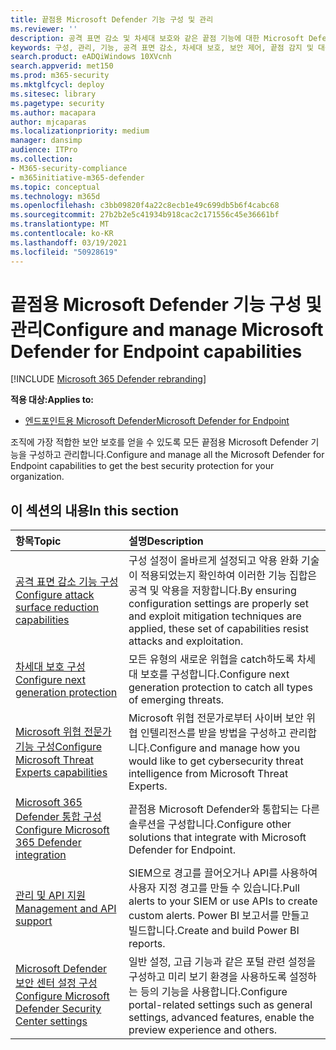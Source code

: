 ```yaml
---
title: 끝점용 Microsoft Defender 기능 구성 및 관리
ms.reviewer: ''
description: 공격 표면 감소 및 차세대 보호와 같은 끝점 기능에 대한 Microsoft Defender 구성 및 관리
keywords: 구성, 관리, 기능, 공격 표면 감소, 차세대 보호, 보안 제어, 끝점 감지 및 대응, 자동 조사 및 수정, 보안 제어, 컨트롤
search.product: eADQiWindows 10XVcnh
search.appverid: met150
ms.prod: m365-security
ms.mktglfcycl: deploy
ms.sitesec: library
ms.pagetype: security
ms.author: macapara
author: mjcaparas
ms.localizationpriority: medium
manager: dansimp
audience: ITPro
ms.collection:
- M365-security-compliance
- m365initiative-m365-defender
ms.topic: conceptual
ms.technology: m365d
ms.openlocfilehash: c3bb09820f4a22c8ecb1e49c699db5b6f4cabc68
ms.sourcegitcommit: 27b2b2e5c41934b918cac2c171556c45e36661bf
ms.translationtype: MT
ms.contentlocale: ko-KR
ms.lasthandoff: 03/19/2021
ms.locfileid: "50928619"
---
```

# <a name="configure-and-manage-microsoft-defender-for-endpoint-capabilities"></a><span data-ttu-id="bbe25-104">끝점용 Microsoft Defender 기능 구성 및 관리</span><span class="sxs-lookup"><span data-stu-id="bbe25-104">Configure and manage Microsoft Defender for Endpoint capabilities</span></span>

[!INCLUDE [Microsoft 365 Defender rebranding](../includes/microsoft-defender.md)]

<span data-ttu-id="bbe25-105">**적용 대상:**</span><span class="sxs-lookup"><span data-stu-id="bbe25-105">**Applies to:**</span></span>

- [<span data-ttu-id="bbe25-106">엔드포인트용 Microsoft Defender</span><span class="sxs-lookup"><span data-stu-id="bbe25-106">Microsoft Defender for Endpoint</span></span>](https://go.microsoft.com/fwlink/p/?linkid=2069559)

<span data-ttu-id="bbe25-107">조직에 가장 적합한 보안 보호를 얻을 수 있도록 모든 끝점용 Microsoft Defender 기능을 구성하고 관리합니다.</span><span class="sxs-lookup"><span data-stu-id="bbe25-107">Configure and manage all the Microsoft Defender for Endpoint capabilities to get the best security protection for your organization.</span></span> 


## <a name="in-this-section"></a><span data-ttu-id="bbe25-108">이 섹션의 내용</span><span class="sxs-lookup"><span data-stu-id="bbe25-108">In this section</span></span> 
<span data-ttu-id="bbe25-109">항목</span><span class="sxs-lookup"><span data-stu-id="bbe25-109">Topic</span></span> | <span data-ttu-id="bbe25-110">설명</span><span class="sxs-lookup"><span data-stu-id="bbe25-110">Description</span></span> 
:---|:---
[<span data-ttu-id="bbe25-111">공격 표면 감소 기능 구성</span><span class="sxs-lookup"><span data-stu-id="bbe25-111">Configure attack surface reduction capabilities</span></span>](/windows/security/threat-protection/microsoft-defender-atp/configure-attack-surface-reduction) |  <span data-ttu-id="bbe25-112">구성 설정이 올바르게 설정되고 악용 완화 기술이 적용되었는지 확인하여 이러한 기능 집합은 공격 및 악용을 저항합니다.</span><span class="sxs-lookup"><span data-stu-id="bbe25-112">By ensuring configuration settings are properly set and exploit mitigation techniques are applied, these set of capabilities resist attacks and exploitation.</span></span> 
[<span data-ttu-id="bbe25-113">차세대 보호 구성</span><span class="sxs-lookup"><span data-stu-id="bbe25-113">Configure next generation protection</span></span>](/windows/security/threat-protection/windows-defender-antivirus/configure-windows-defender-antivirus-features) | <span data-ttu-id="bbe25-114">모든 유형의 새로운 위협을 catch하도록 차세대 보호를 구성합니다.</span><span class="sxs-lookup"><span data-stu-id="bbe25-114">Configure next generation protection to catch all types of emerging threats.</span></span>
[<span data-ttu-id="bbe25-115">Microsoft 위협 전문가 기능 구성</span><span class="sxs-lookup"><span data-stu-id="bbe25-115">Configure Microsoft Threat Experts capabilities</span></span>](/windows/security/threat-protection/microsoft-defender-atp/configure-microsoft-threat-experts) | <span data-ttu-id="bbe25-116">Microsoft 위협 전문가로부터 사이버 보안 위협 인텔리전스를 받을 방법을 구성하고 관리합니다.</span><span class="sxs-lookup"><span data-stu-id="bbe25-116">Configure and manage how you would like to get cybersecurity threat intelligence from Microsoft Threat Experts.</span></span>
[<span data-ttu-id="bbe25-117">Microsoft 365 Defender 통합 구성</span><span class="sxs-lookup"><span data-stu-id="bbe25-117">Configure Microsoft 365 Defender integration</span></span>](/windows/security/threat-protection/microsoft-defender-atp/threat-protection-integration)| <span data-ttu-id="bbe25-118">끝점용 Microsoft Defender와 통합되는 다른 솔루션을 구성합니다.</span><span class="sxs-lookup"><span data-stu-id="bbe25-118">Configure other solutions that integrate with Microsoft Defender for Endpoint.</span></span>
[<span data-ttu-id="bbe25-119">관리 및 API 지원</span><span class="sxs-lookup"><span data-stu-id="bbe25-119">Management and API support</span></span>](/windows/security/threat-protection/microsoft-defender-atp/management-apis)| <span data-ttu-id="bbe25-120">SIEM으로 경고를 끌어오거나 API를 사용하여 사용자 지정 경고를 만들 수 있습니다.</span><span class="sxs-lookup"><span data-stu-id="bbe25-120">Pull alerts to your SIEM or use APIs to create custom alerts.</span></span> <span data-ttu-id="bbe25-121">Power BI 보고서를 만들고 빌드합니다.</span><span class="sxs-lookup"><span data-stu-id="bbe25-121">Create and build Power BI reports.</span></span> 
[<span data-ttu-id="bbe25-122">Microsoft Defender 보안 센터 설정 구성</span><span class="sxs-lookup"><span data-stu-id="bbe25-122">Configure Microsoft Defender Security Center settings</span></span>](/windows/security/threat-protection/microsoft-defender-atp/preferences-setup) |  <span data-ttu-id="bbe25-123">일반 설정, 고급 기능과 같은 포털 관련 설정을 구성하고 미리 보기 환경을 사용하도록 설정하는 등의 기능을 사용합니다.</span><span class="sxs-lookup"><span data-stu-id="bbe25-123">Configure portal-related settings such as general settings, advanced features, enable the preview experience and others.</span></span>